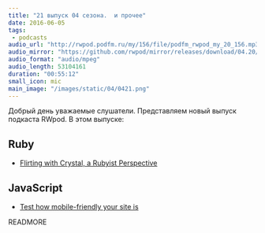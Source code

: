 ```yaml
---
title: "21 выпуск 04 сезона.  и прочее"
date: 2016-06-05
tags:
 - podcasts
audio_url: "http://rwpod.podfm.ru/my/156/file/podfm_rwpod_my_20_156.mp3"
audio_mirror: "https://github.com/rwpod/mirror/releases/download/04.20/0420.mp3"
audio_format: "audio/mpeg"
audio_length: 53104161
duration: "00:55:12"
small_icon: mic
main_image: "/images/static/04/0421.png"
---
```


Добрый день уважаемые слушатели. Представляем новый выпуск подкаста RWpod. В этом выпуске:

## Ruby

 - [Flirting with Crystal, a Rubyist Perspective](http://www.akitaonrails.com/2016/05/31/flirting-with-crystal-a-rubyist-perspective)


## JavaScript

 - [Test how mobile-friendly your site is](https://testmysite.thinkwithgoogle.com/)


READMORE

